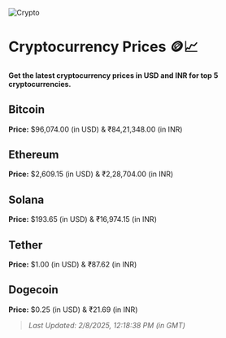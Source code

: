 
![Crypto](https://www.techguide.com.au/wp-content/uploads/2020/11/crypto3.jpeg)

# Cryptocurrency Prices 🪙📈

#### Get the latest cryptocurrency prices in USD and INR for top 5 cryptocurrencies.

## Bitcoin

**Price:** $96,074.00 (in USD) & ₹84,21,348.00 (in INR)

## Ethereum

**Price:** $2,609.15 (in USD) & ₹2,28,704.00 (in INR)

## Solana

**Price:** $193.65 (in USD) & ₹16,974.15 (in INR)

## Tether

**Price:** $1.00 (in USD) & ₹87.62 (in INR)

## Dogecoin

**Price:** $0.25 (in USD) & ₹21.69 (in INR)

> _Last Updated: 2/8/2025, 12:18:38 PM (in GMT)_
